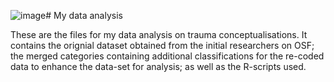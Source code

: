 ![image](https://github.com/user-attachments/assets/8a15618d-7f16-46dc-871a-1c7ce858782e)# My data analysis

These are the files for my data analysis on trauma conceptualisations. It contains the orignial dataset obtained from the initial researchers on OSF; the merged categories containing additional classifications for the re-coded data to enhance the data-set for analysis; as well as the R-scripts used. 

